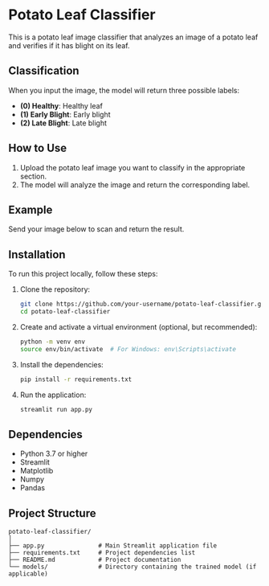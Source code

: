 # Potato Leaf Classifier

This is a potato leaf image classifier that analyzes an image of a potato leaf and verifies if it has blight on its leaf.

## Classification

When you input the image, the model will return three possible labels:

- **(0) Healthy**: Healthy leaf
- **(1) Early Blight**: Early blight
- **(2) Late Blight**: Late blight

## How to Use

1. Upload the potato leaf image you want to classify in the appropriate section.
2. The model will analyze the image and return the corresponding label.

## Example

Send your image below to scan and return the result.

## Installation

To run this project locally, follow these steps:

1. Clone the repository:
    ```bash
    git clone https://github.com/your-username/potato-leaf-classifier.git
    cd potato-leaf-classifier
    ```

2. Create and activate a virtual environment (optional, but recommended):
    ```bash
    python -m venv env
    source env/bin/activate  # For Windows: env\Scripts\activate
    ```

3. Install the dependencies:
    ```bash
    pip install -r requirements.txt
    ```

4. Run the application:
    ```bash
    streamlit run app.py
    ```

## Dependencies

- Python 3.7 or higher
- Streamlit
- Matplotlib
- Numpy
- Pandas

## Project Structure

```plaintext
potato-leaf-classifier/
│
├── app.py               # Main Streamlit application file
├── requirements.txt     # Project dependencies list
├── README.md            # Project documentation
└── models/              # Directory containing the trained model (if applicable)
